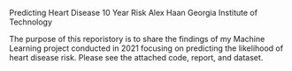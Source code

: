 Predicting Heart Disease 10 Year Risk
Alex Haan 
Georgia Institute of Technology

The purpose of this reporistory is to share the findings of my Machine Learning project conducted in 2021 focusing on predicting the likelihood of heart disease risk. 
Please see the attached code, report, and dataset.

